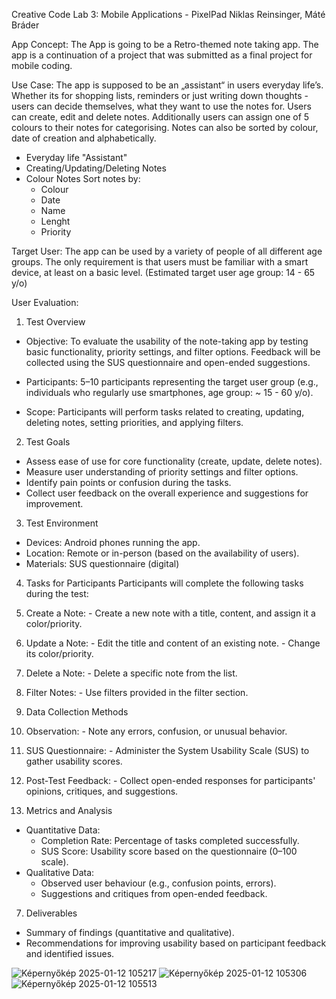 Creative Code Lab 3: Mobile Applications - PixelPad
Niklas Reinsinger, Máté Bráder

App Concept: The App is going to be a Retro-themed note taking app. The app is a continuation of a project that was submitted as a final project for mobile coding.

Use Case:​ The app is supposed to be an „assistant“ in users everyday life’s. Whether its for shopping lists, reminders or just writing down thoughts - users can decide themselves, what they want to use the notes for. 
Users can create, edit and delete notes. Additionally users can assign one of 5 colours to their notes for categorising. Notes can also be sorted by colour, date of creation and alphabetically.

- Everyday life "Assistant"​
- Creating/Updating/Deleting Notes​
- Colour Notes​
  Sort notes by:​
    - Colour​
    - Date​
    - Name​
    - Lenght​
    - Priority​

​Target User​:
The app can be used by a variety of people of all different age groups. The only requirement is that users must be familiar with a smart device, at least on a basic level. 
(Estimated target user age group: 14 - 65 y/o)

User Evaluation: 

1. Test Overview
  - Objective:
To evaluate the usability of the note-taking app by testing basic functionality,
priority settings, and filter options. Feedback will be collected using the SUS
questionnaire and open-ended suggestions.

  - Participants:
5–10 participants representing the target user group (e.g., individuals who regularly
use smartphones, age group: ~ 15 - 60 y/o).

  - Scope:
Participants will perform tasks related to creating, updating, deleting notes, setting
priorities, and applying filters.


2. Test Goals
  - Assess ease of use for core functionality (create, update, delete notes).
  - Measure user understanding of priority settings and filter options.
  - Identify pain points or confusion during the tasks.
  - Collect user feedback on the overall experience and suggestions for improvement.


3. Test Environment
  - Devices: Android phones running the app.
  - Location: Remote or in-person (based on the availability of users).
  - Materials: SUS questionnaire (digital)


4. Tasks for Participants
Participants will complete the following tasks during the test:
  1. Create a Note:
    - Create a new note with a title, content, and assign it a color/priority.
  2. Update a Note:
    - Edit the title and content of an existing note.
    - Change its color/priority.
  3. Delete a Note:
    - Delete a specific note from the list.
  4. Filter Notes:
    - Use filters provided in the filter section.

     
5. Data Collection Methods
  1. Observation:
    - Note any errors, confusion, or unusual behavior.
  2. SUS Questionnaire:
    - Administer the System Usability Scale (SUS) to gather usability scores.
  3. Post-Test Feedback:
    - Collect open-ended responses for participants' opinions, critiques, and
suggestions.


6. Metrics and Analysis
  - Quantitative Data:
    - Completion Rate: Percentage of tasks completed successfully.
    - SUS Score: Usability score based on the questionnaire (0–100 scale).
- Qualitative Data:
  - Observed user behaviour (e.g., confusion points, errors).
  - Suggestions and critiques from open-ended feedback.
 
  
7. Deliverables
  - Summary of findings (quantitative and qualitative).
  - Recommendations for improving usability based on participant feedback and
identified issues.


![Képernyőkép 2025-01-12 105217](https://github.com/user-attachments/assets/a0d63ce2-1a39-4d20-9ea6-5c1506d04cd6)
![Képernyőkép 2025-01-12 105306](https://github.com/user-attachments/assets/c1e08ef8-1505-4151-a2cf-9e9d126a48da)
![Képernyőkép 2025-01-12 105513](https://github.com/user-attachments/assets/5570ab9a-bcfc-4e1a-979d-5bb4caf8ee3b)
​

​
